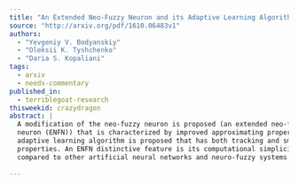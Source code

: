 ```yaml
---
title: "An Extended Neo-Fuzzy Neuron and its Adaptive Learning Algorithm"
source: "http://arxiv.org/pdf/1610.06483v1"
authors:
  - "Yevgeniy V. Bodyanskiy"
  - "Oleksii K. Tyshchenko"
  - "Daria S. Kopaliani"
tags:
  - arxiv
  - needs-commentary
published_in:
  - terriblegoat-research
thisweekid: crazydragon
abstract: |
  A modification of the neo-fuzzy neuron is proposed (an extended neo-fuzzy
  neuron (ENFN)) that is characterized by improved approximating properties. An
  adaptive learning algorithm is proposed that has both tracking and smoothing
  properties. An ENFN distinctive feature is its computational simplicity
  compared to other artificial neural networks and neuro-fuzzy systems.
  
---
```

